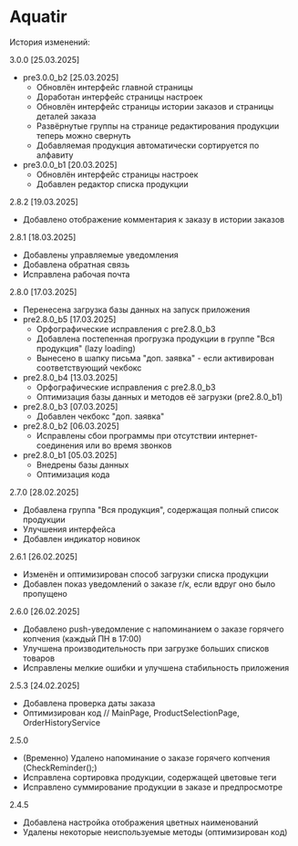 # Aquatir
 История изменений:

 3.0.0 [25.03.2025]
 - pre3.0.0_b2 [25.03.2025]
	+ Обновлён интерфейс главной страницы
	+ Доработан интерфейс страницы настроек
	+ Обновлён интерфейс страницы истории заказов и страницы деталей заказа
	+ Развёрнутые группы на странице редактирования продукции теперь можно свернуть
	+ Добавляемая продукция автоматически сортируется по алфавиту
 - pre3.0.0_b1 [20.03.2025]
	+ Обновлён интерфейс страницы настроек
	+ Добавлен редактор списка продукции

 2.8.2 [19.03.2025]
 - Добавлено отображение комментария к заказу в истории заказов

 2.8.1 [18.03.2025]
 - Добавлены управляемые уведомления
 - Добавлена обратная связь
 - Исправлена рабочая почта

 2.8.0 [17.03.2025]
 - Перенесена загрузка базы данных на запуск приложения
 - pre2.8.0_b5 [17.03.2025]
   + Орфографические исправления с pre2.8.0_b3
   + Добавлена постепенная прогрузка продукции в группе "Вся продукция" (lazy loading)
   + Вынесено в шапку письма "доп. заявка" - если активирован соответствующий чекбокс
 - pre2.8.0_b4 [13.03.2025]
   + Орфографические исправления с pre2.8.0_b3
   + Оптимизация базы данных и методов её загрузки (pre2.8.0_b1)
 - pre2.8.0_b3 [07.03.2025]
   + Добавлен чекбокс "доп. заявка"
 - pre2.8.0_b2 [06.03.2025]
   + Исправлены сбои программы при отсутствии интернет-соединения или во время звонков
 - pre2.8.0_b1 [05.03.2025]
   + Внедрены базы данных
   + Оптимизация кода

 2.7.0 [28.02.2025]
 - Добавлена группа "Вся продукция", содержащая полный список продукции
 - Улучшения интерфейса 
 - Добавлен индикатор новинок

 2.6.1 [26.02.2025]
 - Изменён и оптимизирован способ загрузки списка продукции
 - Добавлен показ уведомлений о заказе г/к, если вдруг оно было пропущено 

 2.6.0 [26.02.2025]
 - Добавлено push-уведомление с напоминанием о заказе горячего копчения (каждый ПН в 17:00)
 - Улучшена производительность при загрузке больших списков товаров
 - Исправлены мелкие ошибки и улучшена стабильность приложения
 
 2.5.3 [24.02.2025]
 - Добавлена проверка даты заказа
 - Оптимизирован код // MainPage, ProductSelectionPage, OrderHistoryService
 
 2.5.0
 - (Временно) Удалено напоминание о заказе горячего копчения (CheckReminder();)
 - Исправлена сортировка продукции, содержащей цветовые теги
 - Исправлено суммирование продукции в заказе и предпросмотре

 2.4.5
 - Добавлена настройка отображения цветных наименований
 - Удалены некоторые неиспользуемые методы (оптимизирован код)
